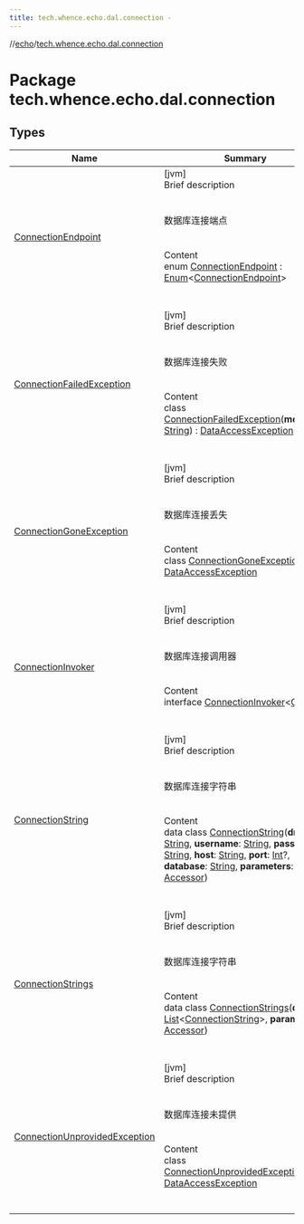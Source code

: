 ```yaml
---
title: tech.whence.echo.dal.connection -
---
```

//[echo](../index.md)/[tech.whence.echo.dal.connection](index.md)



# Package tech.whence.echo.dal.connection  


## Types  
  
|  Name|  Summary| 
|---|---|
| [ConnectionEndpoint](-connection-endpoint/index.md)| [jvm]  <br>Brief description  <br><br><br>数据库连接端点<br><br>  <br>Content  <br>enum [ConnectionEndpoint](-connection-endpoint/index.md) : [Enum](https://kotlinlang.org/api/latest/jvm/stdlib/kotlin/-enum/index.html)<[ConnectionEndpoint](-connection-endpoint/index.md)>   <br><br><br>
| [ConnectionFailedException](-connection-failed-exception/index.md)| [jvm]  <br>Brief description  <br><br><br>数据库连接失败<br><br>  <br>Content  <br>class [ConnectionFailedException](-connection-failed-exception/index.md)(**message**: [String](https://kotlinlang.org/api/latest/jvm/stdlib/kotlin/-string/index.html)) : [DataAccessException](../tech.whence.echo.dal/-data-access-exception/index.md)  <br><br><br>
| [ConnectionGoneException](-connection-gone-exception/index.md)| [jvm]  <br>Brief description  <br><br><br>数据库连接丢失<br><br>  <br>Content  <br>class [ConnectionGoneException](-connection-gone-exception/index.md) : [DataAccessException](../tech.whence.echo.dal/-data-access-exception/index.md)  <br><br><br>
| [ConnectionInvoker](-connection-invoker/index.md)| [jvm]  <br>Brief description  <br><br><br>数据库连接调用器<br><br>  <br>Content  <br>interface [ConnectionInvoker](-connection-invoker/index.md)<[C](-connection-invoker/index.md), [D](-connection-invoker/index.md)>  <br><br><br>
| [ConnectionString](-connection-string/index.md)| [jvm]  <br>Brief description  <br><br><br>数据库连接字符串<br><br>  <br>Content  <br>data class [ConnectionString](-connection-string/index.md)(**driver**: [String](https://kotlinlang.org/api/latest/jvm/stdlib/kotlin/-string/index.html), **username**: [String](https://kotlinlang.org/api/latest/jvm/stdlib/kotlin/-string/index.html), **password**: [String](https://kotlinlang.org/api/latest/jvm/stdlib/kotlin/-string/index.html), **host**: [String](https://kotlinlang.org/api/latest/jvm/stdlib/kotlin/-string/index.html), **port**: [Int](https://kotlinlang.org/api/latest/jvm/stdlib/kotlin/-int/index.html)?, **database**: [String](https://kotlinlang.org/api/latest/jvm/stdlib/kotlin/-string/index.html), **parameters**: [Accessor](../tech.whence.echo.container.accessor/-accessor/index.md))  <br><br><br>
| [ConnectionStrings](-connection-strings/index.md)| [jvm]  <br>Brief description  <br><br><br>数据库连接字符串<br><br>  <br>Content  <br>data class [ConnectionStrings](-connection-strings/index.md)(**data**: [List](https://kotlinlang.org/api/latest/jvm/stdlib/kotlin.collections/-list/index.html)<[ConnectionString](-connection-string/index.md)>, **parameters**: [Accessor](../tech.whence.echo.container.accessor/-accessor/index.md))  <br><br><br>
| [ConnectionUnprovidedException](-connection-unprovided-exception/index.md)| [jvm]  <br>Brief description  <br><br><br>数据库连接未提供<br><br>  <br>Content  <br>class [ConnectionUnprovidedException](-connection-unprovided-exception/index.md) : [DataAccessException](../tech.whence.echo.dal/-data-access-exception/index.md)  <br><br><br>

